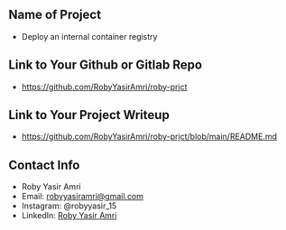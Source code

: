 ## Name of Project 
* Deploy an internal container registry  

## Link to Your Github or Gitlab Repo
* https://github.com/RobyYasirAmri/roby-prjct

## Link to Your Project Writeup
* https://github.com/RobyYasirAmri/roby-prjct/blob/main/README.md

## Contact Info
* Roby Yasir Amri
* Email: robyyasiramri@gmail.com
* Instagram: @robyyasir_15
* LinkedIn: [Roby Yasir Amri](https://www.linkedin.com/in/roby-yasir-amri-230a81169/)
